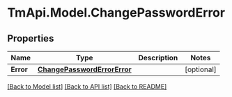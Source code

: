 # TmApi.Model.ChangePasswordError
## Properties

Name | Type | Description | Notes
------------ | ------------- | ------------- | -------------
**Error** | [**ChangePasswordErrorError**](ChangePasswordErrorError.md) |  | [optional] 

[[Back to Model list]](../README.md#documentation-for-models) [[Back to API list]](../README.md#documentation-for-api-endpoints) [[Back to README]](../README.md)

